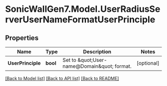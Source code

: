 # SonicWallGen7.Model.UserRadiusServerUserNameFormatUserPrinciple

## Properties

Name | Type | Description | Notes
------------ | ------------- | ------------- | -------------
**UserPrinciple** | **bool** | Set to \&quot;User-name@Domain\&quot; format. | [optional] 

[[Back to Model list]](../README.md#documentation-for-models) [[Back to API list]](../README.md#documentation-for-api-endpoints) [[Back to README]](../README.md)

